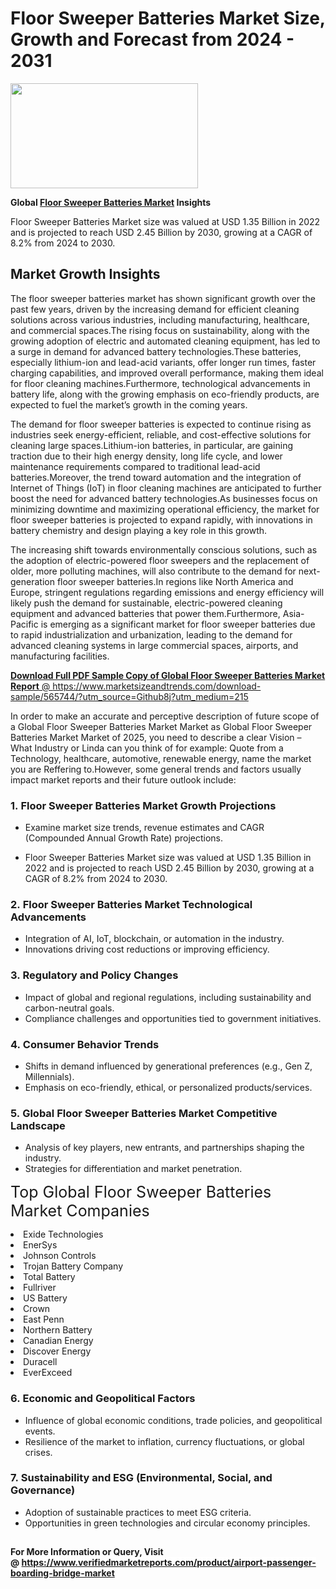 <H1>Floor Sweeper Batteries Market Size, Growth and Forecast from 2024 - 2031</H1><img class="aligncenter size-medium wp-image-584254" src="https://thirdeyenews.in/wp-content/uploads/2024/09/Global-Market-Research-300x168.jpeg" alt="" width="300" height="168" /><p><strong>Global&nbsp;<a href="https://www.marketsizeandtrends.com/download-sample/565744/?utm_source=Github8j?utm_medium=215">Floor Sweeper Batteries Market</a> Insights</strong></p><p>Floor Sweeper Batteries Market size was valued at USD 1.35 Billion in 2022 and is projected to reach USD 2.45 Billion by 2030, growing at a CAGR of 8.2% from 2024 to 2030.</p><p><h2>Market Growth Insights</h2> <p>The floor sweeper batteries market has shown significant growth over the past few years, driven by the increasing demand for efficient cleaning solutions across various industries, including manufacturing, healthcare, and commercial spaces.The rising focus on sustainability, along with the growing adoption of electric and automated cleaning equipment, has led to a surge in demand for advanced battery technologies.These batteries, especially lithium-ion and lead-acid variants, offer longer run times, faster charging capabilities, and improved overall performance, making them ideal for floor cleaning machines.Furthermore, technological advancements in battery life, along with the growing emphasis on eco-friendly products, are expected to fuel the market’s growth in the coming years.</p> <p><a href="#"></a></p> <p>The demand for floor sweeper batteries is expected to continue rising as industries seek energy-efficient, reliable, and cost-effective solutions for cleaning large spaces.Lithium-ion batteries, in particular, are gaining traction due to their high energy density, long life cycle, and lower maintenance requirements compared to traditional lead-acid batteries.Moreover, the trend toward automation and the integration of Internet of Things (IoT) in floor cleaning machines are anticipated to further boost the need for advanced battery technologies.As businesses focus on minimizing downtime and maximizing operational efficiency, the market for floor sweeper batteries is projected to expand rapidly, with innovations in battery chemistry and design playing a key role in this growth.<p>The increasing shift towards environmentally conscious solutions, such as the adoption of electric-powered floor sweepers and the replacement of older, more polluting machines, will also contribute to the demand for next-generation floor sweeper batteries.In regions like North America and Europe, stringent regulations regarding emissions and energy efficiency will likely push the demand for sustainable, electric-powered cleaning equipment and advanced batteries that power them.Furthermore, Asia-Pacific is emerging as a significant market for floor sweeper batteries due to rapid industrialization and urbanization, leading to the demand for advanced cleaning systems in large commercial spaces, airports, and manufacturing facilities.</p> <p><a href="#"></p><p><span class=""><strong>Download Full PDF Sample Copy of Global Floor Sweeper Batteries Market Report</strong> @ <a href="https://www.marketsizeandtrends.com/download-sample/565744/?utm_source=Github8j?utm_medium=215" target="_blank">https://www.marketsizeandtrends.com/download-sample/565744/?utm_source=Github8j?utm_medium=215</a></span></p><p>In order to make an accurate and perceptive description of future scope of a Global&nbsp;Floor Sweeper Batteries Market Market as Global&nbsp;Floor Sweeper Batteries Market Market of 2025, you need to describe a clear Vision &ndash; What Industry or Linda can you think of for example: Quote from a Technology, healthcare, automotive, renewable energy, name the market you are Reffering to.However, some general trends and factors usually impact market reports and their future outlook include:</p><h3>1.&nbsp;<strong>Floor Sweeper Batteries Market Growth Projections</strong></h3><ul><li>Examine market size trends, revenue estimates and CAGR (Compounded Annual Growth Rate) projections.</li><li><p>Floor Sweeper Batteries Market size was valued at USD 1.35 Billion in 2022 and is projected to reach USD 2.45 Billion by 2030, growing at a CAGR of 8.2% from 2024 to 2030.</p></li></ul><h3>2.&nbsp;<strong>Floor Sweeper Batteries Market Technological Advancements</strong></h3><ul><li>Integration of AI, IoT, blockchain, or automation in the industry.</li><li>Innovations driving cost reductions or improving efficiency.</li></ul><h3>3.&nbsp;<strong>Regulatory and Policy Changes</strong></h3><ul><li>Impact of global and regional regulations, including sustainability and carbon-neutral goals.</li><li>Compliance challenges and opportunities tied to government initiatives.</li></ul><h3>4.&nbsp;<strong>Consumer Behavior Trends</strong></h3><ul><li>Shifts in demand influenced by generational preferences (e.g., Gen Z, Millennials).</li><li>Emphasis on eco-friendly, ethical, or personalized products/services.</li></ul><h3>5.&nbsp;<strong>Global Floor Sweeper Batteries Market Competitive Landscape</strong></h3><ul><li>Analysis of key players, new entrants, and partnerships shaping the industry.</li><li>Strategies for differentiation and market penetration.</li></ul><p data-pm-slice="1 1 []"><span style="color: inherit; font-family: inherit; font-size: 25px;">Top Global Floor Sweeper Batteries Market Companies</span></p><div class="" data-test-id=""><p><li>Exide Technologies</li><li> EnerSys</li><li> Johnson Controls</li><li> Trojan Battery Company</li><li> Total Battery</li><li> Fullriver</li><li> US Battery</li><li> Crown</li><li> East Penn</li><li> Northern Battery</li><li> Canadian Energy</li><li> Discover Energy</li><li> Duracell</li><li> EverExceed</li></p></div><h3>6.&nbsp;<strong>Economic and Geopolitical Factors</strong></h3><ul><li>Influence of global economic conditions, trade policies, and geopolitical events.</li><li>Resilience of the market to inflation, currency fluctuations, or global crises.</li></ul><h3>7.&nbsp;<strong>Sustainability and ESG (Environmental, Social, and Governance)</strong></h3><ul><li>Adoption of sustainable practices to meet ESG criteria.</li><li>Opportunities in green technologies and circular economy principles.</li></ul><h2><strong style="font-size: 14px;">For More Information or Query, Visit @&nbsp;</strong><a style="background-color: #ffffff; font-size: 14px;" href="https://www.marketsizeandtrends.com/report/floor-sweeper-batteries-market/" target="_blank">https://www.verifiedmarketreports.com/product/airport-passenger-boarding-bridge-market</a></h2>